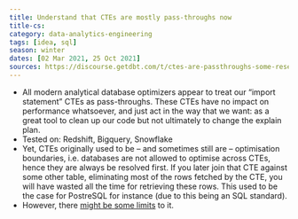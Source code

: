 ```yaml
---
title: Understand that CTEs are mostly pass-throughs now
title-cs: 
category: data-analytics-engineering
tags: [idea, sql]
season: winter
dates: [02 Mar 2021, 25 Oct 2021]
sources: https://discourse.getdbt.com/t/ctes-are-passthroughs-some-research/155, https://news.ycombinator.com/item?id=7024419
---
```


- All modern analytical database optimizers appear to treat our “import statement” CTEs as pass-throughs. These CTEs have no impact on performance whatsoever, and just act in the way that we want: as a great tool to clean up our code but not ultimately to change the explain plan.
- Tested on: Redshift, Bigquery, Snowflake
- Yet, CTEs originally used to be – and sometimes still are – optimisation boundaries, i.e. databases are not allowed to optimise across CTEs, hence they are always be resolved first. If you later join that CTE against some other table, eliminating most of the rows fetched by the CTE, you will have wasted all the time for retrieving these rows. This used to be the case for PostreSQL for instance (due to this being an SQL standard).
- However, there [might be some limits](https://medium.com/@AtheonAnalytics/snowflake-query-optimiser-unoptimised-cf0223bdd136) to it.


